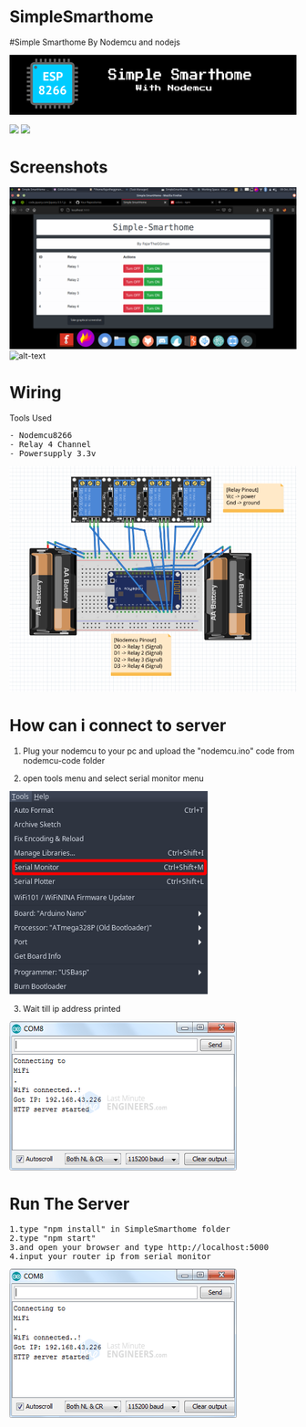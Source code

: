 # SimpleSmarthome
 #Simple Smarthome By Nodemcu and nodejs

![alt-text](https://raw.githubusercontent.com/FajarTheGGman/SimpleSmarthome/master/.img/b.png)

![](https://img.shields.io/badge/Framework-Nodejs-lime) ![](https://img.shields.io/badge/Microncontroller-Nodemcu-Yellow)

# Screenshots
![alt-text](https://raw.githubusercontent.com/FajarTheGGman/SimpleSmarthome/master/.img/banner.png)
![alt-text](https://raw.githubusercontent.com/FajarTheGGman/SimpleSmarthome/master/.img/sc.png)

# Wiring

Tools Used
<pre>
- Nodemcu8266
- Relay 4 Channel
- Powersupply 3.3v
</pre>

![alt-text](https://raw.githubusercontent.com/FajarTheGGman/SimpleSmarthome/master/.img/diagram.png)


# How can i connect to server

1. Plug your nodemcu to your pc and upload the "nodemcu.ino" code from nodemcu-code folder

2. open tools menu and select serial monitor menu 

![alt-text](https://raw.githubusercontent.com/FajarTheGGman/SimpleSmarthome/master/.img/serial.png)

3. Wait till ip address printed

![alt-text](https://raw.githubusercontent.com/FajarTheGGman/SimpleSmarthome/master/.img/ip.png)


# Run The Server

<pre>
1.type "npm install" in SimpleSmarthome folder
2.type "npm start"
3.and open your browser and type http://localhost:5000
4.input your router ip from serial monitor
</pre>
![alt-text](https://raw.githubusercontent.com/FajarTheGGman/SimpleSmarthome/master/.img/ip.png)
